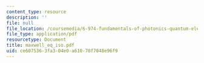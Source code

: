 ```yaml
---
content_type: resource
description: ''
file: null
file_location: /coursemedia/6-974-fundamentals-of-photonics-quantum-electronics-spring-2006/ce6075363fa304e0a61078f7048e96f9_maxwell_eq_iso.pdf
file_type: application/pdf
resourcetype: Document
title: maxwell_eq_iso.pdf
uid: ce607536-3fa3-04e0-a610-78f7048e96f9
---
```

